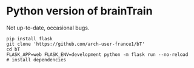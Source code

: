 # Python version of brainTrain
Not up-to-date, occasional bugs.



```
pip install flask
git clone 'https://github.com/arch-user-france1/bT'
cd bT
FLASK_APP=web FLASK_ENV=development python -m flask run --no-reload
# install dependencies
````
